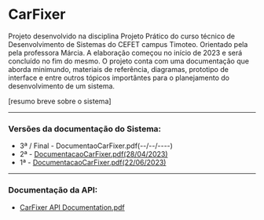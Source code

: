 # CarFixer
Projeto desenvolvido na disciplina Projeto Prático do curso técnico de Desenvolvimento de Sistemas do CEFET campus Timoteo. Orientado pela pela professora Márcia.
A elaboração começou no início de 2023 e será concluído no fim do mesmo. O projeto conta com uma documentação que aborda minimundo, materiais de referência, diagramas, prototipo de interface e entre outros tópicos importântes para o planejamento do desenvolvimento de um sistema.

[resumo breve sobre o sistema]

---
### Versões da documentação do Sistema:
- 3ª / Final - DocumentaoCarFixer.pdf(--/--/----)
- 2ª - [DocumentacaoCarFixer.pdf(28/04/2023)](https://github.com/guigann/CarFixer/files/13216341/Documentao_CarFixer.pdf)
- 1ª - [DocumentacaoCarFixer.pdf(22/06/2023)](https://github.com/guigann/CarFixer/files/13216331/DocumentacaoPPCarFixer.1.pdf)


---
### Documentação da API:
- [CarFixer API Documentation.pdf](https://github.com/guigann/CarFixer/files/12089691/CarFixer.API.Documentation.pdf)
